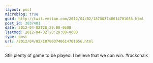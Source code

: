 ```yaml
---
layout: post
microblog: true
guid: http://twit.vmstan.com/2012/04/02/187003740614701056.html
post_id: 3037401
date: 2012-04-02T20:29:00-0600
lastmod: 2012-04-02T20:29:00-0600
type: post
url: /2012/04/02/187003740614701056.html
---
```

Still plenty of game to be played. I believe that we can win. #rockchalk
